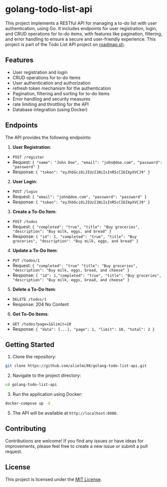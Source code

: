 # golang-todo-list-api
 This project implements a RESTful API for managing a to-do list with user authentication, using Go. It includes endpoints for user registration, login, and CRUD operations for to-do items, with features like pagination, filtering, and error handling to ensure a secure and user-friendly experience.
This project is part of the Todo List API project on [roadmap.sh](https://roadmap.sh/projects/todo-list-api).

## Features

- User registration and login
- CRUD operations for to-do items
- User authentication and authorization
- refresh token mechanism for the authentication
- Pagination, filtering and sorting for to-do items
- Error handling and security measures
- rate limiting and throttling for the API
- Database integration (using Docker)
## Endpoints

The API provides the following endpoints:

1. **User Registration**:
- `POST /register`
- Request: `{ "name": "John Doe", "email": "john@doe.com", "password": "password" }`
- Response: `{ "token": "eyJhbGciOiJIUzI1NiIsInR5cCI6IkpXVCJ9" }`

2. **User Login**:
- `POST /login`
- Request: `{ "email": "john@doe.com", "password": "password" }`
- Response: `{ "token": "eyJhbGciOiJIUzI1NiIsInR5cCI6IkpXVCJ9" }`

3. **Create a To-Do Item**:
- `POST /todos`
- Request: `{ "completed": "true", "title": "Buy groceries", "description": "Buy milk, eggs, and bread" }`
- Response: `{ "id": 1, "completed": "true", "title": "Buy groceries", "description": "Buy milk, eggs, and bread" }`

4. **Update a To-Do Item**:
- `PUT /todos/1`
- Request: `{ "completed": "true" "title": "Buy groceries", "description": "Buy milk, eggs, bread, and cheese" }`
- Response: `{ "id": 1,"completed": "true", "title": "Buy groceries", "description": "Buy milk, eggs, bread, and cheese" }`

5. **Delete a To-Do Item**:
- `DELETE /todos/1`
- Response: 204 No Content

6. **Get To-Do Items**:
- `GET /todos?page=1&limit=10`
- Response: `{ "data": [...], "page": 1, "limit": 10, "total": 2 }`

## Getting Started

1. Clone the repository:

```bash
git clone https://github.com/alielmi98/golang-todo-list-api.git
```

2. Navigate to the project directory:

```bash
cd golang-todo-list-api
```
3. Run the application using Docker:

```bash
docker-compose up -d
```

5. The API will be available at `http://localhost:8080`.

## Contributing

Contributions are welcome! If you find any issues or have ideas for improvements, please feel free to create a new issue or submit a pull request.

## License

This project is licensed under the [MIT License](LICENSE).